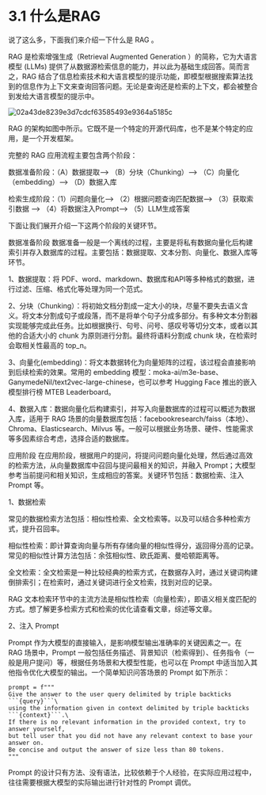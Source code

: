 # 3.1 什么是RAG

说了这么多，下面我们来介绍一下什么是 RAG 。

RAG 是检索增强生成（Retrieval Augmented Generation ）的简称，它为大语言模型 (LLMs) 提供了从数据源检索信息的能力，并以此为基础生成回答。简而言之，RAG 结合了信息检索技术和大语言模型的提示功能，即模型根据搜索算法找到的信息作为上下文来查询回答问题。无论是查询还是检索的上下文，都会被整合到发给大语言模型的提示中。

![02a43de8239e3d7cdcf63585493e9364a5185c](https://img-blog.csdnimg.cn/img_convert/8a15bd10980833720ce40761c32f979d.webp?x-oss-process=image/format,png)

RAG 的架构如图中所示。它既不是一个特定的开源代码库，也不是某个特定的应用，是一个开发框架。

完整的 RAG 应用流程主要包含两个阶段：

数据准备阶段：（A）数据提取–> （B）分块（Chunking）–> （C）向量化（embedding）–> （D）数据入库

检索生成阶段：（1）问题向量化–> （2）根据问题查询匹配数据–> （3）获取索引数据 --> （4）将数据注入Prompt–> （5）LLM生成答案

下面让我们展开介绍一下这两个阶段的关键环节。

数据准备阶段
数据准备一般是一个离线的过程，主要是将私有数据向量化后构建索引并存入数据库的过程。主要包括：数据提取、文本分割、向量化、数据入库等环节。

1、数据提取：将 PDF、word、markdown、数据库和API等多种格式的数据，进行过滤、压缩、格式化等处理为同一个范式。

2、分块（Chunking）：将初始文档分割成一定大小的块，尽量不要失去语义含义。将文本分割成句子或段落，而不是将单个句子分成多部分。有多种文本分割器实现能够完成此任务。比如根据换行、句号、问号、感叹号等切分文本，或者以其他的合适大小的 chunk 为原则进行分割。最终将语料分割成 chunk 块，在检索时会取相关性最高的 top_n。

3、向量化(embedding)：将文本数据转化为向量矩阵的过程，该过程会直接影响到后续检索的效果。常用的 embedding 模型：moka-ai/m3e-base、GanymedeNil/text2vec-large-chinese，也可以参考 Hugging Face 推出的嵌入模型排行榜 MTEB Leaderboard。

4、数据入库：数据向量化后构建索引，并写入向量数据库的过程可以概述为数据入库，适用于 RAG 场景的向量数据库包括：facebookresearch/faiss（本地）、Chroma、Elasticsearch、Milvus 等。一般可以根据业务场景、硬件、性能需求等多因素综合考虑，选择合适的数据库。

应用阶段
在应用阶段，根据用户的提问，将提问问题向量化处理，然后通过高效的检索方法，从向量数据库中召回与提问最相关的知识，并融入 Prompt；大模型参考当前提问和相关知识，生成相应的答案。关键环节包括：数据检索、注入 Prompt 等。

1、数据检索

常见的数据检索方法包括：相似性检索、全文检索等。以及可以结合多种检索方式，提升召回率。

相似性检索：即计算查询向量与所有存储向量的相似性得分，返回得分高的记录。常见的相似性计算方法包括：余弦相似性、欧氏距离、曼哈顿距离等。

全文检索：全文检索是一种比较经典的检索方式，在数据存入时，通过关键词构建倒排索引；在检索时，通过关键词进行全文检索，找到对应的记录。

RAG 文本检索环节中的主流方法是相似性检索（向量检索），即语义相关度匹配的方式。想了解更多检索方式和检索的优化请查看文章，综述等文章。

2、注入 Prompt

Prompt 作为大模型的直接输入，是影响模型输出准确率的关键因素之一。在 RAG 场景中，Prompt 一般包括任务描述、背景知识（检索得到）、任务指令（一般是用户提问）等，根据任务场景和大模型性能，也可以在 Prompt 中适当加入其他指令优化大模型的输出。一个简单知识问答场景的 Prompt 如下所示：

```
prompt = f"""
Give the answer to the user query delimited by triple backticks ```{query}```\
using the information given in context delimited by triple backticks ```{context}```.\
If there is no relevant information in the provided context, try to answer yourself,
but tell user that you did not have any relevant context to base your answer on.
Be concise and output the answer of size less than 80 tokens.
"""   
```

Prompt 的设计只有方法、没有语法，比较依赖于个人经验，在实际应用过程中，往往需要根据大模型的实际输出进行针对性的 Prompt 调优。

